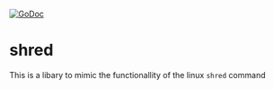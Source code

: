 [![GoDoc](https://godoc.org/github.com/lu4p/shred?status.svg)](https://godoc.org/github.com/lu4p/shred)
# shred
This is a libary to mimic the functionallity of the linux ```shred``` command
